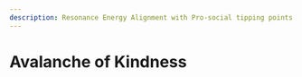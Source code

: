 ```yaml
---
description: Resonance Energy Alignment with Pro-social tipping points
---
```


# Avalanche of Kindness

<figure><img src="../../.gitbook/assets/Screenshot 2025-08-14 at 3.27.03 PM.png" alt=""><figcaption></figcaption></figure>
